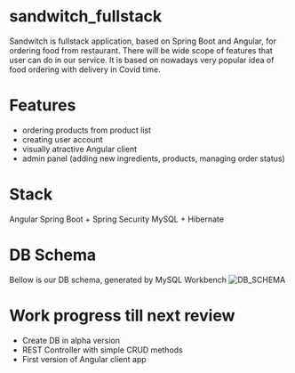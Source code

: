 # sandwitch_fullstack

Sandwitch is fullstack application, based on Spring Boot and Angular, for ordering food from restaurant. There will be wide scope of features that user can do in our service. It is based on nowadays very popular idea of food ordering with delivery in Covid time.

# Features
- ordering products from product list
- creating user account
- visually atractive Angular client 
- admin panel (adding new ingredients, products, managing order status)

# Stack
Angular
Spring Boot + Spring Security
MySQL + Hibernate

# DB Schema
Bellow is our DB schema, generated by MySQL Workbench
![DB_SCHEMA](https://raw.githubusercontent.com/longdavid2k17/sandwitch_fullstack/readme_images/db_schema.PNG)

# Work progress till next review
* Create DB in alpha version
* REST Controller with simple CRUD methods
* First version of Angular client app
